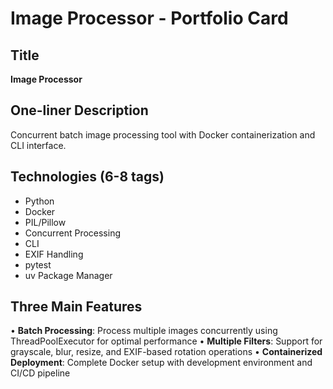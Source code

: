# Image Processor - Portfolio Card

## Title

**Image Processor**

## One-liner Description

Concurrent batch image processing tool with Docker containerization and CLI interface.

## Technologies (6-8 tags)

- Python
- Docker
- PIL/Pillow
- Concurrent Processing
- CLI
- EXIF Handling
- pytest
- uv Package Manager

## Three Main Features

• **Batch Processing**: Process multiple images concurrently using ThreadPoolExecutor for optimal performance
• **Multiple Filters**: Support for grayscale, blur, resize, and EXIF-based rotation operations
• **Containerized Deployment**: Complete Docker setup with development environment and CI/CD pipeline
